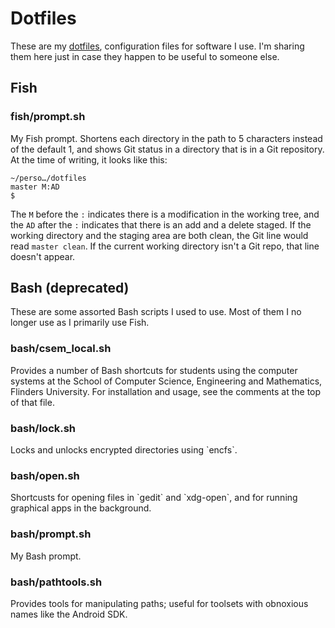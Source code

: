 # Dotfiles

These are my
[dotfiles](http://zachholman.com/2010/08/dotfiles-are-meant-to-be-forked/),
configuration files for software I use. I'm sharing them here just in
case they happen to be useful to someone else.

## Fish

### fish/prompt.sh

My Fish prompt. Shortens each directory in the path to 5 characters instead of the default 1, and shows Git status in a directory that is in a Git repository. At the time of writing, it looks like this:

    ~/perso…/dotfiles
    master M:AD
    $

The `M` before the `:` indicates there is a modification in the working tree, and the  `AD` after the `:` indicates that there is an add and a delete staged. If the working directory and the staging area are both clean, the Git line would read `master clean`. If the current working directory isn't a Git repo, that line doesn't appear.

## Bash (deprecated)

These are some assorted Bash scripts I used to use. Most of them I no longer use as I primarily use Fish.

### bash/csem\_local.sh

Provides a number of Bash shortcuts for students using the computer
systems at the School of Computer Science, Engineering and Mathematics,
Flinders University. For installation and usage, see the comments at the
top of that file.

### bash/lock.sh

Locks and unlocks encrypted directories using \`encfs\`.

### bash/open.sh

Shortcusts for opening files in \`gedit\` and \`xdg-open\`, and for
running graphical apps in the background.

### bash/prompt.sh

My Bash prompt.

### bash/pathtools.sh

Provides tools for manipulating paths; useful for toolsets with
obnoxious names like the Android SDK.
